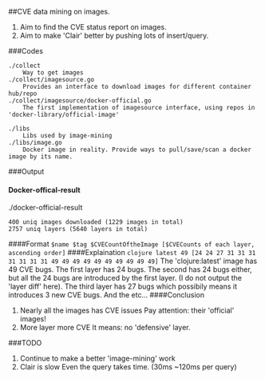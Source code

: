 ##CVE data mining on images.
1. Aim to find the CVE status report on images.
2. Aim to make 'Clair' better by pushing lots of insert/query.

###Codes
```
./collect
    Way to get images
./collect/imagesource.go
    Provides an interface to download images for different container hub/repo
./collect/imagesource/docker-official.go
    The first implementation of imagesource interface, using repos in 'docker-library/official-image'

./libs
    Libs used by image-mining
./libs/image.go
    Docker image in reality. Provide ways to pull/save/scan a docker image by its name.
```

###Output
#### Docker-offical-result
./docker-official-result
```
400 uniq images downloaded (1229 images in total)
2757 uniq layers (5640 layers in total)
```
####Format
`$name $tag $CVECountOftheImage [$CVECounts of each layer, ascending order]`
####Explaination
`clojure latest 49 [24 24 27 31 31 31 31 31 31 31 49 49 49 49 49 49 49 49 49 49]`
The 'clojure:latest' image has 49 CVE bugs.
The first layer has 24 bugs.
The second has 24 bugs either, but all the 24 bugs are introduced by the first layer. 
(I do not output the 'layer diff' here).
The third layer has 27 bugs which possibily means it introduces 3 new CVE bugs.
And the etc...
####Conclusion
1. Nearly all the images has CVE issues
   Pay attention: their 'official' images!
2. More layer more CVE
   It means: no 'defensive' layer.


###TODO
1. Continue to make a better 'image-mining' work
2. Clair is slow 
   Even the query takes time. (30ms ~120ms per query)

